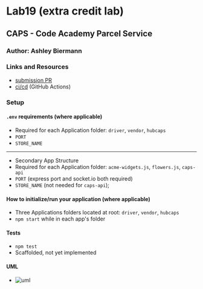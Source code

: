 # Lab19 (extra credit lab)

## CAPS - Code Academy Parcel Service

### Author: Ashley Biermann

### Links and Resources

- [submission PR](https://github.com/401-advanced-javascript-ashley-biermann/caps/pull/4)
- [ci/cd](https://github.com/401-advanced-javascript-ashley-biermann/notes/tree/master/.github/workflows) (GitHub Actions)

### Setup

#### `.env` requirements (where applicable)
- Required for each Application folder: `driver`, `vendor`, `hubcaps` 
- `PORT` 
- `STORE_NAME`
-----
- Secondary App Structure
- Required for each Application folder: `acme-widgets.js`, `flowers.js`, `caps-api` 
- `PORT` (express port and socket.io both required)
- `STORE_NAME` (not needed for `caps-api`);

#### How to initialize/run your application (where applicable)
- Three Applications folders located at root: `driver`, `vendor`, `hubcaps` 
- `npm start` while in each app's folder

#### Tests

- `npm test`
- Scaffolded, not yet implemented

#### UML

- ![uml](./images/capsclass16.jpg)

